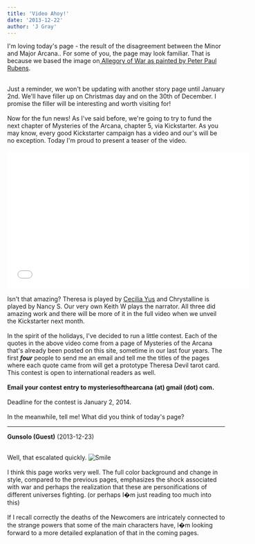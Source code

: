 ```yaml
---
title: 'Video Ahoy!'
date: '2013-12-22'
author: 'J Gray'
---
```


I'm loving today's page - the result of the disagreement between the Minor and Major Arcana.. For some of you, the page may look familiar. That is because we based the image on<a href="http://www.liechtensteincollections.at/en/pages/artbase_main.asp?module=browse&amp;action=m_work&amp;lang=en&amp;sid=657563308&amp;oid=K-D490280D32F0452699427FAE5A490897" class="" classname="" target="_blank" name=""> Allegory of War as painted by Peter Paul Rubens</a>.&nbsp;<div><br></div><div>Just a reminder, we won't be updating with another story page until January 2nd. We'll have filler up on Christmas day and on the 30th of December. I promise the filler will be interesting and worth visiting for!</div><div><br></div><div>Now for the fun news! As I've said before, we're going to try to fund the next chapter of Mysteries of the Arcana, chapter 5, via Kickstarter. As you may know, every good Kickstarter campaign has a video and our's will be no exception. Today I'm proud to present a teaser of the video.&nbsp;</div><div><br></div><div><span><iframe width="560" height="315" src="//www.youtube.com/embed/ryxdm3KEw7c" frameborder="0" allowfullscreen=""></iframe></span><br></div><div><span><br></span></div><div><span>Isn't that amazing? Theresa is played by <a href="http://www.ceciliayus.com/" class="" classname="" target="_blank" name="">Cecilia Yus</a>&nbsp;and Chrystalline is played by Nancy S. Our very own Keith W plays the narrator. All three did amazing work and there will be more of it in the full video when we unveil the Kickstarter next month.</span></div><div><span><br></span></div><div>In the spirit of the holidays, I've decided to run a little contest. Each of the quotes in the above video come from a page of Mysteries of the Arcana that's already been posted on this site, sometime in our last four years. The first <b><i>four</i></b> people to send me an email and tell me the titles of the pages where each quote came from will get a prototype Theresa Devil tarot card. This contest is open to international readers as well.&nbsp;</div><div><br></div><div><b>Email your contest entry to mysteriesofthearcana (at) gmail (dot) com.</b></div><div><br></div><div>Deadline for the contest is January 2, 2014.</div><div><br></div><div>In the meanwhile, tell me! What did you think of today's page?&nbsp;</div>

---
**Gunsolo (Guest)** (2013-12-23)

<br> Well, that escalated quickly. <img src="//smilies/smile.gif" alt="Smile" border="0"><br><br>I think this page works very well. The full color background and change in style, compared to the previous pages, emphasizes the shock associated with war and perhaps the realization that these are personifications of different universes fighting. (or perhaps I�m just reading too much into this)<br><br>If I recall correctly the deaths of the Newcomers are intricately connected to the strange powers that some of the main characters have, I�m looking forward to a more detailed explanation of that in the coming pages.<br>

